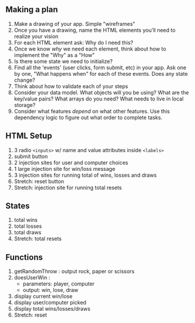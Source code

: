 ## Making a plan
1) Make a drawing of your app. Simple "wireframes"
2) Once you have a drawing, name the HTML elements you'll need to realize your vision
3) For each HTML element ask: Why do I need this?
4) Once we know _why_ we need each element, think about how to implement the "Why" as a "How"
5) Is there some state we need to initialize?
6) Find all the 'events' (user clicks, form submit, etc) in your app. Ask one by one, "What happens when" for each of these events. Does any state change?
7) Think about how to validate each of your steps
8) Consider your data model. What objects will you be using? What are the key/value pairs? What arrays do you need? What needs to live in local storage?
9) Consider what features _depend_ on what other features. Use this dependency logic to figure out what order to complete tasks.

## HTML Setup
1) 3 radio `<inputs>` w/ name and value attributes inside `<labels>`
1) submit button
2) 2 injection sites for user and computer choices
1) 1 large injection site for win/loss message
1) 3 injection sites for running total of wins, losses and draws
1) Stretch: reset button
1) Stretch: injection site for running total resets

## States
1) total wins
2) total losses
3) total draws
1) Stretch: total resets

## Functions
1) getRandomThrow : output rock, paper or scissors
2) doesUserWin :
    - parameters: player, computer
    - output: win, lose, draw
3) display current win/lose
4) display user/computer picked
5) display total wins/losses/draws
6) Stretch: reset